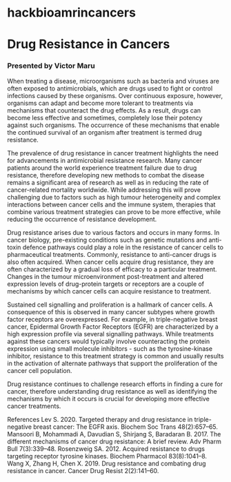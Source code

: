 # hackbioamrincancers

# Drug Resistance in Cancers
### Presented by Victor Maru

When treating a disease, microorganisms such as bacteria and viruses are often exposed to antimicrobials, which are drugs used to fight or control infections caused by these organisms. Over continuous exposure, however, organisms can adapt and become more tolerant to treatments via mechanisms that counteract the drug effects. As a result, drugs can become less effective and sometimes, completely lose their potency against such organisms. The occurrence of these mechanisms that enable the continued survival of an organism after treatment is termed drug resistance.

The prevalence of drug resistance in cancer treatment highlights the need for advancements in antimicrobial resistance research. Many cancer patients around the world experience treatment failure due to drug resistance, therefore developing new methods to combat the disease remains a significant area of research as well as in reducing the rate of cancer-related mortality worldwide. While addressing this will prove challenging due to factors such as high tumour heterogeneity and complex interactions between cancer cells and the immune system, therapies that combine various treatment strategies can prove to be more effective, while reducing the occurrence of resistance development.

Drug resistance arises due to various factors and occurs in many forms. In cancer biology, pre-existing conditions such as genetic mutations and anti-toxin defence pathways could play a role in the resistance of cancer cells to pharmaceutical treatments. Commonly, resistance to anti-cancer drugs is also often acquired. When cancer cells acquire drug resistance, they are often characterized by a gradual loss of efficacy to a particular treatment. Changes in the tumour microenvironment post-treatment and altered expression levels of drug-protein targets or receptors are a couple of mechanisms by which cancer cells can acquire resistance to treatment.

Sustained cell signalling and proliferation is a hallmark of cancer cells. A consequence of this is observed in many cancer subtypes where growth factor receptors are overexpressed. For example, in triple-negative breast cancer, Epidermal Growth Factor Receptors (EGFR) are characterized by a high expression profile via several signalling pathways. While treatments against these cancers would typically involve counteracting the protein expression using small molecule inhibitors - such as the tyrosine-kinase inhibitor, resistance to this treatment strategy is common and usually results in the activation of alternate pathways that support the proliferation of the cancer cell population.

Drug resistance continues to challenge research efforts in finding a cure for cancer, therefore understanding drug resistance as well as identifying the mechanisms by which it occurs is crucial for developing more effective cancer treatments.

References
Lev S. 2020. Targeted therapy and drug resistance in triple-negative breast cancer: The EGFR axis. Biochem Soc Trans 48(2):657–65.
Mansoori B, Mohammadi A, Davudian S, Shirjang S, Baradaran B. 2017. The different mechanisms of cancer drug resistance: A brief review. Adv Pharm Bull 7(3):339–48.
Rosenzweig SA. 2012. Acquired resistance to drugs targeting receptor tyrosine kinases. Biochem Pharmacol 83(8):1041–8.
Wang X, Zhang H, Chen X. 2019. Drug resistance and combating drug resistance in cancer. Cancer Drug Resist 2(2):141–60.
